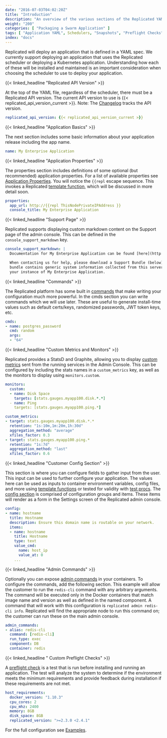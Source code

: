 ```yaml
---
date: "2016-07-03T04:02:20Z"
title: "Introduction"
description: "An overview of the various sections of the Replicated YAML."
weight: "200"
categories: [ "Packaging a Swarm Application" ]
tags: [ "Application YAML", Schedulers, "Snapshots", "Preflight Checks", "Swarm" ]
index: "docs"
---
```


Replicated will deploy an application that is defined in a YAML spec. We currently support deploying an application that uses the Replicated scheduler or deploying a Kubernetes application. Understanding how each of these will be installed and maintained is an important consideration when choosing the scheduler to use to deploy your application.

{{< linked_headline "Replicated API Version" >}}

At the top of the YAML file, regardless of the scheduler, there must be a Replicated API version. The current API version to use is {{< replicated_api_version_current >}}. Note: The [Changelog](https://release-notes.replicated.com/) tracks the API version.

```yaml
replicated_api_version: {{< replicated_api_version_current >}}
```

{{< linked_headline "Application Basics" >}}

The next section includes some basic information about your application release including the app name.

```yaml
name: My Enterprise Application
```

{{< linked_headline "Application Properties" >}}

The properties section includes definitions of some optional (but recommended) application properties. For a list of available properties see [Application Properties](/docs/swarm/packaging-an-application/application-properties). You will notice the `{{repl` escape sequence. This invokes a Replicated [template function](/docs/swarm/packaging-an-application/template-functions), which will be discussed in more detail soon.

```yaml
properties:
  app_url: http://{{repl ThisNodePrivateIPAddress }}
  console_title: My Enterprise Application
```

{{< linked_headline "Support Page" >}}

Replicated supports displaying custom markdown content on the Support page of the admin console. This can be defined in the `console_support_markdown` key.

```yaml
console_support_markdown: |
  Documentation for My Enterprise Application can be found [here](http://docs.my-enterprise-application.com).

  When contacting us for help, please download a Support Bundle (below) and attach it to the ticket.  The support
  bundle contains generic system information collected from this server.  It does _not_ contain any data from
  your instance of My Enterprise Application.
```

{{< linked_headline "Commands" >}}

The Replicated platform has some built in [commands](/docs/swarm/packaging-an-application/commands/) that make writing your configuration much more powerful. In the cmds section you can write commands which we will use later.  These are useful to generate install-time values such as default certs/keys, randomized passwords, JWT token keys, etc.

```yaml
cmds:
- name: postgres_password
  cmd: random
  args:
  - "64"
```

{{< linked_headline "Custom Metrics and Monitors" >}}

Replicated provides a StatsD and Graphite, allowing you to display [custom metrics](/docs/swarm/packaging-an-application/custom-metrics-and-monitors/) sent from the running services in the Admin Console. This can be configured by including the stats names in a `custom_metrics` key, as well as the monitors to display using `monitors.custom`.

```yaml
monitors:
  custom:
  - name: Disk Space
    targets: [stats.gauges.myapp100.disk.*.*]
  - name: Ping
    targets: [stats.gauges.myapp100.ping.*]

custom_metrics:
- target: stats.gauges.myapp100.disk.*.*
  retention: "1s:10m,1m:20m,1h:30d"
  aggregation_method: "average"
  xfiles_factor: 0.3
- target: stats.gauges.myapp100.ping.*
  retention: "1s:7d"
  aggregation_method: "last"
  xfiles_factor: 0.6
```

{{< linked_headline "Customer Config Section" >}}

This section is where you can configure fields to gather input from the user. This input can be used to further configure your application. The values here can be used as inputs to container environment variables, config files, and more using [template functions](/docs/swarm/packaging-an-application/template-functions/) or tested for validity with [test procs](/docs/swarm/packaging-an-application/test-procs/). The [config section](/docs/swarm/packaging-an-application/config-screen/) is comprised of configuration groups and items. These items will render as a form in the Settings screen of the Replicated admin console.

```yaml
config:
- name: hostname
  title: Hostname
  description: Ensure this domain name is routable on your network.
  items:
  - name: hostname
    title: Hostname
    type: text
    value_cmd:
      name: host_ip
      value_at: 0
    ...
```

{{< linked_headline "Admin Commands" >}}

Optionally you can expose [admin commands](/docs/swarm/packaging-an-application/admin-commands/) in your containers. To configure the commands, add the following section. This example will allow the customer to run the `redis-cli` command with any arbitrary arguments. The command will be executed only in the Docker containers that match image name and version as well as defined in the named component. A command that will work with this configuration is `replicated admin redis-cli info`. Replicated will find the appropriate node to run this command on; the customer can run these on the main admin console.

```yaml
admin_commands:
- alias: redis-cli
  command: [redis-cli]
  run_type: exec
  component: DB
  container: redis
```

{{< linked_headline " Custom Preflight Checks" >}}

A [preflight check](/docs/swarm/packaging-an-application/preflight-checks/) is a test that is run before installing and running an application. The test will analyze the system to determine if the environment meets the minimum requirements and provide feedback during installation if these requirements are not met.

```yaml
host_requirements:
  docker_version: "1.10.3"
  cpu_cores: 2
  cpu_mhz: 2400
  memory: 8GB
  disk_space: 8GB
  replicated_version: ">=2.3.0 <2.4.1"
```

For the full configuration see [Examples](/categories/examples).
